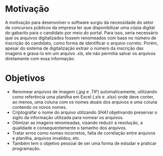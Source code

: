 # Motivação
A motivação para desenvolver o software surgiu da necessidade do setor de concursos públicos da empresa ter que disponibilizar uma cópia digital do gabarito para o candidato por meio do portal. 
Para isso, seria necessário que os arquivos digitalizados fossem renomeados com base no número de inscrição do candidato, como forma de identificar o arquivo correto. Porém, apesar do sistema de digitalização extrair o número da inscrição das imagens e grava-lo em um arquivo .xls, ele não permitia salvar os arquivos diretamente com essa informação.

# Objetivos
+ Renomear arquivos de imagem (*.jpg* e *.TIF*) automaticamente, utilizando como referência uma planilha em Excel (*.xls* e *.xlsx*) onde deve conter, ao menos, uma coluna com os nomes atuais dos arquivos e uma coluna contendo os novos nomes.
+ Criptografar o nome do arquivo utilizando *SHA1* objetivando preservar o sigilo da informação utilizada para nomear os arquivos.
+ Otimizar as imagens renomeadas, visando reduzir a resolução, a qualidade e consequentemente o tamanho dos arquivos.
+ Tratar erros como nomes incorretos, falta de correlação entre arquivos e planilha, arquivos invalidos, etc.
+ Também tem o objetivo pessoal de ser uma forma de estudar e praticar programação.
